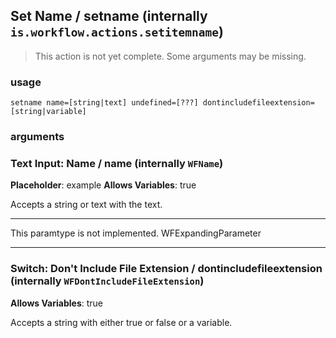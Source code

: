 
## Set Name / setname (internally `is.workflow.actions.setitemname`)

> This action is not yet complete. Some arguments may be missing.


### usage
`setname name=[string|text] undefined=[???] dontincludefileextension=[string|variable]`

### arguments
### Text Input: Name / name (internally `WFName`)
**Placeholder**: example
**Allows Variables**: true


Accepts a string 
or text
with the text.

---

This paramtype is not implemented. WFExpandingParameter

---

### Switch: Don't Include File Extension / dontincludefileextension (internally `WFDontIncludeFileExtension`)
**Allows Variables**: true


Accepts a string with either true or false
or a variable.
